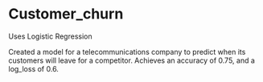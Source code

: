 # Customer_churn
Uses Logistic Regression

Created a model for a telecommunications company to predict when its customers will leave for a competitor. Achieves an accuracy of 0.75, and a log_loss of 0.6.

